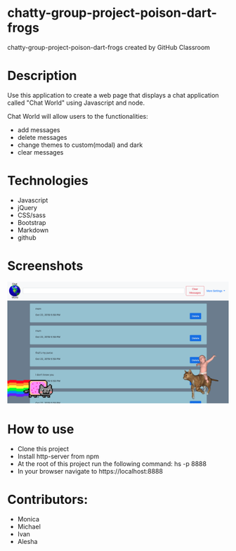 # chatty-group-project-poison-dart-frogs
chatty-group-project-poison-dart-frogs created by GitHub Classroom

# Description
Use this application to create a web page that displays a chat application called "Chat World" using Javascript and node.

Chat World will allow users to the functionalities:
* add messages
* delete messages
* change themes to custom(modal) and dark
* clear messages

# Technologies
* Javascript
* jQuery
* CSS/sass
* Bootstrap
* Markdown
* github


# Screenshots

![Main View](https://github.com/nss-evening-cohort-10/chatty-group-project-poison-dart-frogs/blob/master/src/screenshots/Screen%20Shot%202019-10-22%20at%2017.59.37.png)


# How to use

* Clone this project
* Install http-server from npm
* At the root of this project run the following command: hs -p 8888
* In your browser navigate to https://localhost:8888

# Contributors:
* Monica 
* Michael
* Ivan 
* Alesha